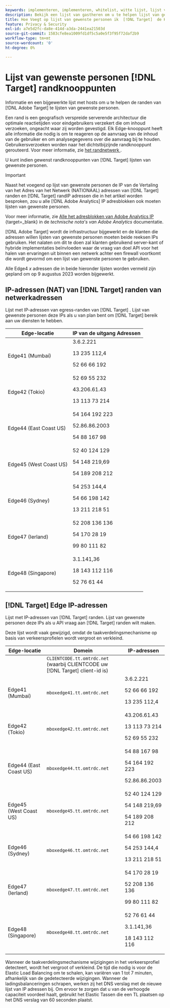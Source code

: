```yaml
---
keywords: implementeren, implementeren, whitelist, witte lijst, lijst van gewenste personen, lijst van gewenste personen, edge, edges, $9
description: Bekijk een lijst van gastheren om u te helpen lijst van gewenste personen  [!DNL Adobe Target]  randen (geografisch verdeelde het dienen knopen die optimale reactietijden eind - gebruikers verzekeren).
title: Hoe Voegt op lijst van gewenste personen ik  [!DNL Target]  de Knooppunten van Edge?
feature: Privacy & Security
exl-id: a7e5d2fc-da8e-414d-a3da-2441ea21503d
source-git-commit: 1583cfe8ea1009fd1df5c5a0e5f3f95f72daf2b9
workflow-type: tm+mt
source-wordcount: '0'
ht-degree: 0%

---
```


# Lijst van gewenste personen [!DNL Target] randknooppunten

Informatie en een bijgewerkte lijst met hosts om u te helpen de randen van [!DNL Adobe Target] te lijsten van gewenste personen.

Een rand is een geografisch verspreide serverende architectuur die optimale reactietijden voor eindgebruikers verzekert die om inhoud verzoeken, ongeacht waar zij worden gevestigd. Elk Edge-knooppunt heeft alle informatie die nodig is om te reageren op de aanvraag van de inhoud van de gebruiker en om analysegegevens over die aanvraag bij te houden. Gebruikersverzoeken worden naar het dichtstbijzijnde randknooppunt gerouteerd. Voor meer informatie, zie [ het randnetwerk ](https://experienceleague.adobe.com/docs/target/using/introduction/how-target-works.html#concept_0AE2ED8E9DE64288A8B30FCBF1040934).

U kunt indien gewenst randknooppunten van [!DNL Target] lijsten van gewenste personen.

>[!IMPORTANT]
>
>Naast het voegend op lijst van gewenste personen de IP van de Vertaling van het Adres van het Netwerk (NATIONAAL) adressen van [!DNL Target] randen en [!DNL Target] randIP adressen die in het artikel worden besproken, zou u alle [!DNL Adobe Analytics] IP adresblokken ook moeten lijsten van gewenste personen.
>
>Voor meer informatie, zie [ Alle het adresblokken van Adobe Analytics IP ](https://experienceleague.adobe.com/docs/analytics/technotes/ip-addresses.html?lang=en#all-adobe-analytics-ip-address-blocks) {target=_blank} in de *technische nota&#39;s van Adobe Analytics* documentatie.
>
>[!DNL Adobe Target] wordt de infrastructuur bijgewerkt en de klanten die adressen willen lijsten van gewenste personen moeten beide reeksen IPs gebruiken. Het nalaten om dit te doen zal klanten gebruikend server-kant of hybride implementaties beïnvloeden waar de vraag van doel API voor het halen van ervaringen uit binnen een netwerk achter een firewall voortkomt die wordt gevormd om een lijst van gewenste personen te gebruiken.
>
>Alle Edge4 *x* adressen die in beide hieronder lijsten worden vermeld zijn gepland om op 9 augustus 2023 worden bijgewerkt.

## IP-adressen (NAT) van [!DNL Target] randen van netwerkadressen

Lijst met IP-adressen van egress-randen van [!DNL Target] . Lijst van gewenste personen deze IPs als u van plan bent om [!DNL Target] bereik aan uw diensten te hebben.

| Edge-locatie | IP van de uitgang Adressen |
| --- | --- |
| Edge41 (Mumbai) | 3.6.2.221<P>13 235 112,4 <P>52 66 66 192 |
| Edge42 (Tokio) | 52 69 55 232<P>43.206.61.43 <P>13 113 73 214 |
| Edge44 (East Coast US) | 54 164 192 223<P>52.86.86.2003 <P>54 88 167 98 |
| Edge45 (West Coast US) | 52 40 124 129<P>54 148 219,69 <P>54 189 208 212 |
| Edge46 (Sydney) | 54 253 144,4<P>54 66 198 142 <P>13 211 218 51 |
| Edge47 (Ierland) | 52 208 136 136<P>54 170 28 19 <P>99 80 111 82 |
| Edge48 (Singapore) | 3.1.141,36<P>18 143 112 116 <P>52 76 61 44 |

## [!DNL Target] Edge IP-adressen

Lijst met IP-adressen van [!DNL Target] randen. Lijst van gewenste personen deze IPs als u API vraag aan [!DNL Target] randen wilt maken.

Deze lijst wordt vaak gewijzigd, omdat de taakverdelingsmechanisme op basis van verkeersprofielen wordt vergroot en verkleind.

| Edge-locatie | Domein | IP-adressen |
| --- | --- | --- |
|  | `CLIENTCODE.tt.omtrdc.net`<br /> (waarbij CLIENTCODE uw [!DNL Target] client-id is) |  |
| Edge41 (Mumbai) | `mboxedge41.tt.omtrdc.net` | 3.6.2.221<P>52 66 66 192<P>13 235 112,4 |
| Edge42 (Tokio) | `mboxedge42.tt.omtrdc.net` | 43.206.61.43<P>13 113 73 214<P>52 69 55 232 |
| Edge44 (East Coast US) | `mboxedge44.tt.omtrdc.net` | 54 88 167 98<P>54 164 192 223<P>52.86.86.2003 |
| Edge45 (West Coast US) | `mboxedge45.tt.omtrdc.net` | 52 40 124 129<P>54 148 219,69<P>54 189 208 212 |
| Edge46 (Sydney) | `mboxedge46.tt.omtrdc.net` | 54 66 198 142<P>54 253 144,4<P>13 211 218 51 |
| Edge47 (Ierland) | `mboxedge47.tt.omtrdc.net` | 54 170 28 19<P>52 208 136 136<P>99 80 111 82 |
| Edge48 (Singapore) | `mboxedge48.tt.omtrdc.net` | 52 76 61 44<P>3.1.141,36<P>18 143 112 116 |

Wanneer de taakverdelingsmechanisme wijzigingen in het verkeersprofiel detecteert, wordt het vergroot of verkleind. De tijd die nodig is voor de Elastic Load Balancing om te schalen, kan variëren van 1 tot 7 minuten, afhankelijk van de gedetecteerde wijzigingen. Wanneer de ladingsbalanceringen schrapen, werken zij het DNS verslag met de nieuwe lijst van IP adressen bij. Om ervoor te zorgen dat u van de verhoogde capaciteit voordeel haalt, gebruikt het Elastic Tassen die een TL plaatsen op het DNS verslag van 60 seconden plaatst.

